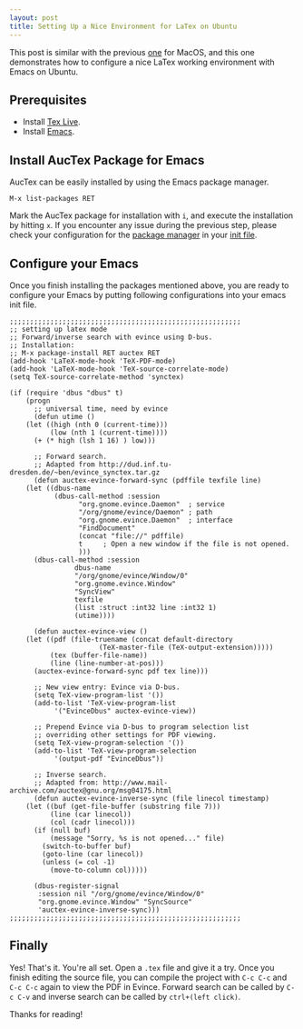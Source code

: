 ```yaml
---
layout: post
title: Setting Up a Nice Environment for LaTex on Ubuntu
---
```


This post is similar with the previous [one](/2017/02/21/setting-up-a-nice-environment-for-latex-on-macos/) for MacOS, and this one demonstrates how to configure a nice LaTex working environment with Emacs on Ubuntu.

## Prerequisites
- Install [Tex Live](http://www.tug.org/texlive).
- Install [Emacs](https://www.gnu.org/software/emacs/).

## Install AucTex Package for Emacs
AucTex can be easily installed by using the Emacs package manager.

```
M-x list-packages RET
```
Mark the AucTex package for installation with `i`, and execute the installation by hitting `x`. If you encounter any issue during the previous step, please check your configuration for the [package manager](https://www.emacswiki.org/emacs/ELPA) in your [init file](https://www.emacswiki.org/emacs/InitFile#init_file).

## Configure your Emacs
Once you finish installing the packages mentioned above, you are ready to configure your Emacs by putting following configurations into your emacs init file.

```
;;;;;;;;;;;;;;;;;;;;;;;;;;;;;;;;;;;;;;;;;;;;;;;;;;;;;;;;;
;; setting up latex mode
;; Forward/inverse search with evince using D-bus.
;; Installation:
;; M-x package-install RET auctex RET
(add-hook 'LaTeX-mode-hook 'TeX-PDF-mode)
(add-hook 'LaTeX-mode-hook 'TeX-source-correlate-mode)
(setq TeX-source-correlate-method 'synctex)

(if (require 'dbus "dbus" t)
    (progn
      ;; universal time, need by evince
      (defun utime ()
	(let ((high (nth 0 (current-time)))
	      (low (nth 1 (current-time))))
	  (+ (* high (lsh 1 16) ) low)))

      ;; Forward search.
      ;; Adapted from http://dud.inf.tu-dresden.de/~ben/evince_synctex.tar.gz
      (defun auctex-evince-forward-sync (pdffile texfile line)
	(let ((dbus-name
	       (dbus-call-method :session
				 "org.gnome.evince.Daemon"  ; service
				 "/org/gnome/evince/Daemon" ; path
				 "org.gnome.evince.Daemon"  ; interface
				 "FindDocument"
				 (concat "file://" pdffile)
				 t     ; Open a new window if the file is not opened.
				 )))
	  (dbus-call-method :session
			    dbus-name
			    "/org/gnome/evince/Window/0"
			    "org.gnome.evince.Window"
			    "SyncView"
			    texfile
			    (list :struct :int32 line :int32 1)
			    (utime))))

      (defun auctex-evince-view ()
	(let ((pdf (file-truename (concat default-directory
					  (TeX-master-file (TeX-output-extension)))))
	      (tex (buffer-file-name))
	      (line (line-number-at-pos)))
	  (auctex-evince-forward-sync pdf tex line)))

      ;; New view entry: Evince via D-bus.
      (setq TeX-view-program-list '())
      (add-to-list 'TeX-view-program-list
		   '("EvinceDbus" auctex-evince-view))

      ;; Prepend Evince via D-bus to program selection list
      ;; overriding other settings for PDF viewing.
      (setq TeX-view-program-selection '())
      (add-to-list 'TeX-view-program-selection
		   '(output-pdf "EvinceDbus"))

      ;; Inverse search.
      ;; Adapted from: http://www.mail-archive.com/auctex@gnu.org/msg04175.html
      (defun auctex-evince-inverse-sync (file linecol timestamp)
	(let ((buf (get-file-buffer (substring file 7)))
	      (line (car linecol))
	      (col (cadr linecol)))
	  (if (null buf)
	      (message "Sorry, %s is not opened..." file)
	    (switch-to-buffer buf)
	    (goto-line (car linecol))
	    (unless (= col -1)
	      (move-to-column col)))))

      (dbus-register-signal
       :session nil "/org/gnome/evince/Window/0"
       "org.gnome.evince.Window" "SyncSource"
       'auctex-evince-inverse-sync)))
;;;;;;;;;;;;;;;;;;;;;;;;;;;;;;;;;;;;;;;;;;;;;;;;;;;;;;;;;
```
## Finally
Yes! That's it. You're all set. Open a `.tex` file and give it a try. Once you finish editing the source file, you can compile the project with `C-c C-c` and `C-c C-c` again to view the PDF in Evince. Forward search can be called by `C-c C-v` and inverse search can be called by `ctrl+(left click)`. 

Thanks for reading!

